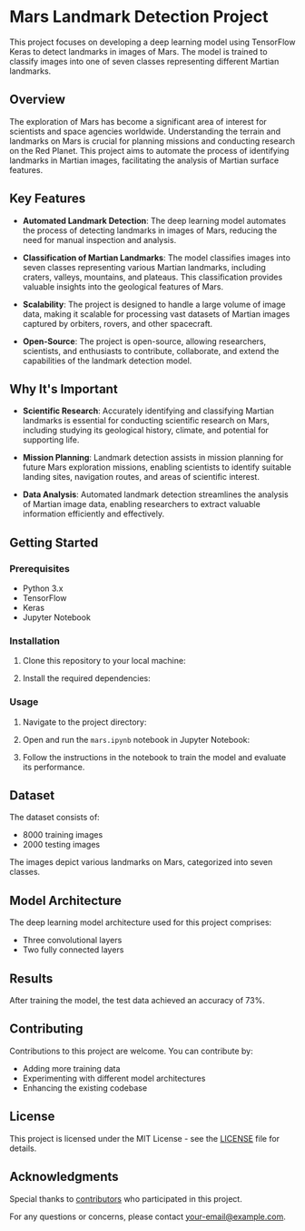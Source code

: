 # Mars Landmark Detection Project

This project focuses on developing a deep learning model using TensorFlow Keras to detect landmarks in images of Mars. The model is trained to classify images into one of seven classes representing different Martian landmarks.

## Overview

The exploration of Mars has become a significant area of interest for scientists and space agencies worldwide. Understanding the terrain and landmarks on Mars is crucial for planning missions and conducting research on the Red Planet. This project aims to automate the process of identifying landmarks in Martian images, facilitating the analysis of Martian surface features.

## Key Features

- **Automated Landmark Detection**: The deep learning model automates the process of detecting landmarks in images of Mars, reducing the need for manual inspection and analysis.
  
- **Classification of Martian Landmarks**: The model classifies images into seven classes representing various Martian landmarks, including craters, valleys, mountains, and plateaus. This classification provides valuable insights into the geological features of Mars.

- **Scalability**: The project is designed to handle a large volume of image data, making it scalable for processing vast datasets of Martian images captured by orbiters, rovers, and other spacecraft.

- **Open-Source**: The project is open-source, allowing researchers, scientists, and enthusiasts to contribute, collaborate, and extend the capabilities of the landmark detection model.

## Why It's Important

- **Scientific Research**: Accurately identifying and classifying Martian landmarks is essential for conducting scientific research on Mars, including studying its geological history, climate, and potential for supporting life.

- **Mission Planning**: Landmark detection assists in mission planning for future Mars exploration missions, enabling scientists to identify suitable landing sites, navigation routes, and areas of scientific interest.

- **Data Analysis**: Automated landmark detection streamlines the analysis of Martian image data, enabling researchers to extract valuable information efficiently and effectively.

## Getting Started

### Prerequisites

- Python 3.x
- TensorFlow
- Keras
- Jupyter Notebook

### Installation

1. Clone this repository to your local machine:



2. Install the required dependencies:


### Usage

1. Navigate to the project directory:


2. Open and run the `mars.ipynb` notebook in Jupyter Notebook:


3. Follow the instructions in the notebook to train the model and evaluate its performance.

## Dataset

The dataset consists of:

- 8000 training images
- 2000 testing images

The images depict various landmarks on Mars, categorized into seven classes.

## Model Architecture

The deep learning model architecture used for this project comprises:

- Three convolutional layers
- Two fully connected layers

## Results

After training the model, the test data achieved an accuracy of 73%.

## Contributing

Contributions to this project are welcome. You can contribute by:

- Adding more training data
- Experimenting with different model architectures
- Enhancing the existing codebase

## License

This project is licensed under the MIT License - see the [LICENSE](LICENSE) file for details.

## Acknowledgments

Special thanks to [contributors](CONTRIBUTORS.md) who participated in this project.

For any questions or concerns, please contact [your-email@example.com](mailto:your-email@example.com).
